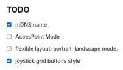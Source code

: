 ## TODO
-[x] mDNS name
-[ ] AccesPoint Mode


-[ ] flexible layout: portrait, landscape mode.
-[x] joystick grid buttons style